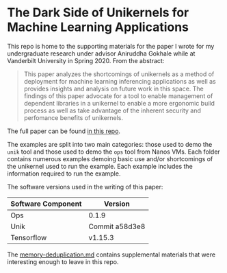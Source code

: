# The Dark Side of Unikernels for Machine Learning Applications

This repo is home to the supporting materials for the paper I wrote for my undergraduate research under advisor Aniruddha Gokhale while at Vanderbilt University in Spring 2020. From the abstract:

> This paper analyzes the shortcomings of unikernels as a method of deployment for machine learning inferencing applications as well as provides insights and analysis on future work in this space. The findings of this paper advocate for a tool to enable management of dependent libraries in a unikernel to enable a more ergonomic build process as well as take advantage of the inherent security and perfomance benefits of unikernels.

The full paper can be found [in this repo](./Leon-the-dark-side-of-unikernels-for-machine-learning.pdf).

The examples are split into two main categories: those used to demo the `unik` tool and those used to demo the `ops` tool from Nanos VMs. Each folder contains numerous examples demoing basic use and/or shortcomings of the unikernel used to run the example. Each example includes the information required to run the example.

The software versions used in the writing of this paper:

| Software Component | Version        |
| ------------------ | -------------- |
| Ops                | 0.1.9          |
| Unik               | Commit a58d3e8 |
| Tensorflow         | v1.15.3        |

The [memory-deduplication.md](./memory-deduplication.md) contains supplemental materials that were interesting enough to leave in this repo.
